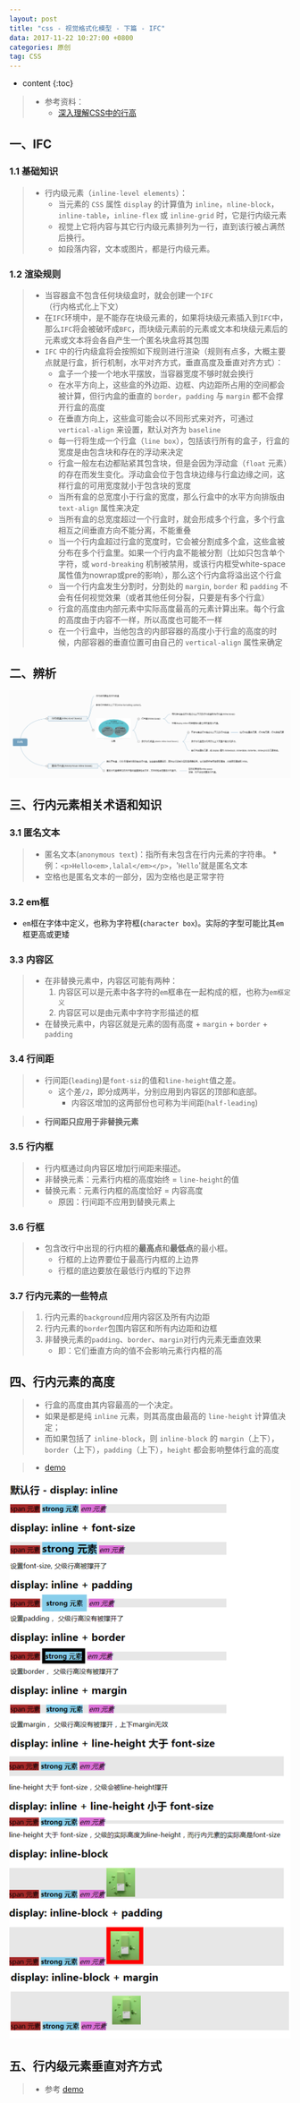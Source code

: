 ```yaml
---
layout: post
title: "css - 视觉格式化模型 - 下篇 - IFC"
data: 2017-11-22 10:27:00 +0800
categories: 原创
tag: CSS
---
```

* content
{:toc}

> * 参考资料：
>   * [深入理解CSS中的行高](http://www.cnblogs.com/rainman/archive/2011/08/05/2128068.html)


<!-- more -->

## 一、IFC

### 1.1 基础知识

> * 行内级元素（`inline-level elements`）：
>   * 当元素的 `CSS` 属性 `display` 的计算值为 `inline`，`nline-block`，`inline-table`，`inline-flex` 或 `inline-grid` 时，它是行内级元素
>   * 视觉上它将内容与其它行内级元素排列为一行，直到该行被占满然后换行。
>   * 如段落内容，文本或图片，都是行内级元素。

### 1.2 渲染规则

> * 当容器盒不包含任何块级盒时，就会创建一个`IFC`（行内格式化上下文）
> * 在`IFC`环境中，是不能存在块级元素的，如果将块级元素插入到`IFC`中，那么`IFC`将会被破坏成`BFC`，而块级元素前的元素或文本和块级元素后的元素或文本将会各自产生一个匿名块盒将其包围
> * `IFC` 中的行内级盒将会按照如下规则进行渲染（规则有点多，大概主要点就是行盒，折行机制，水平对齐方式，垂直高度及垂直对齐方式）：
>   * 盒子一个接一个地水平摆放，当容器宽度不够时就会换行
>   * 在水平方向上，这些盒的外边距、边框、内边距所占用的空间都会被计算，但行内盒的垂直的 `border`，`padding` 与 `margin` 都不会撑开行盒的高度
>   * 在垂直方向上，这些盒可能会以不同形式来对齐，可通过 `vertical-align` 来设置，默认对齐为 `baseline`
>   * 每一行将生成一个行盒（`line box`），包括该行所有的盒子，行盒的宽度是由包含块和存在的浮动来决定
>   * 行盒一般左右边都贴紧其包含块，但是会因为浮动盒（`float` 元素）的存在而发生变化。浮动盒会位于包含块边缘与行盒边缘之间，这样行盒的可用宽度就小于包含块的宽度
>   * 当所有盒的总宽度小于行盒的宽度，那么行盒中的水平方向排版由 `text-align` 属性来决定
>   * 当所有盒的总宽度超过一个行盒时，就会形成多个行盒，多个行盒相互之间垂直方向不能分离，不能重叠
>   * 当一个行内盒超过行盒的宽度时，它会被分割成多个盒，这些盒被分布在多个行盒里。如果一个行内盒不能被分割（比如只包含单个字符，或 `word-breaking` 机制被禁用，或该行内框受white-space属性值为nowrap或pre的影响），那么这个行内盒将溢出这个行盒
>   * 当一个行内盒发生分割时，分割处的 `margin`, `border` 和 `padding` 不会有任何视觉效果（或者其他任何分裂，只要是有多个行盒）
>   * 行盒的高度由内部元素中实际高度最高的元素计算出来。每个行盒的高度由于内容不一样，所以高度也可能不一样
>   * 在一个行盒中，当他包含的内部容器的高度小于行盒的高度的时候，内部容器的垂直位置可由自己的 `vertical-align` 属性来确定

## 二、辨析

![ifc](/styles/images/css/vfm/ifc/ifc-02.png)

## 三、行内元素相关术语和知识

### 3.1 匿名文本

> * 匿名文本(`anonymous text`)：指所有未包含在行内元素的字符串。
    * 例：`<p>Hello<em>,lalal</em></p>`，'`Hello`'就是匿名文本
> * 空格也是匿名文本的一部分，因为空格也是正常字符

### 3.2 em框

* `em`框在字体中定义，也称为字符框(`character box`)。实际的字型可能比其`em`框更高或更矮

### 3.3 内容区

> * 在非替换元素中，内容区可能有两种：
>    1. 内容区可以是元素中各字符的`em`框串在一起构成的框，也称为`em框定义`
>    2. 内容区可以是由元素中字符字形描述的框 
> * 在替换元素中，内容区就是元素的固有高度 + `margin` + `border` + `padding`

### 3.4 行间距

> * 行间距(`leading`)是`font-siz`的值和`line-height`值之差。
>    * 这个差`/2`，即分成两半，分别应用到内容区的顶部和底部。
>        * 内容区增加的这两部份也可称为半间距(`half-leading`)

> * **行间距只应用于非替换元素**

### 3.5 行内框

> * 行内框通过向内容区增加行间距来描述。
> * 非替换元素：元素行内框的高度始终 = `line-height`的值 
> * 替换元素：元素行内框的高度恰好 = 内容高度 
>   * 原因：行间距不应用到替换元素上
    
### 3.6 行框

> * 包含改行中出现的行内框的**最高点**和**最低点**的最小框。
>    * 行框的上边界要位于最高行内框的上边界
>    * 行框的底边要放在最低行内框的下边界

### 3.7 行内元素的一些特点

> 1. 行内元素的`background`应用内容区及所有内边距
> 2. 行内元素的`border`包围内容区和所有内边距和边框
> 3. 非替换元素的`padding`、`border`、`margin`对行内元素无垂直效果
>    * 即：它们垂直方向的值不会影响元素行内框的高

## 四、行内元素的高度

> * 行盒的高度由其内容最高的一个决定。
> * 如果是都是纯 `inline` 元素，则其高度由最高的 `line-height` 计算值决定；
> * 而如果包括了 `inline-block`，则 `inline-block` 的 `margin`（上下），`border`（上下），`padding`（上下），`height` 都会影响整体行盒的高度

> * [demo](/effects/demo/css/vfm/ifc/eg2.html)

![ifc](/styles/images/css/vfm/ifc/ifc-03.png)

## 五、行内级元素垂直对齐方式

> * 参考 [demo](http://coding.imweb.io/demo/p3/vfm/ifc-vertical-align.html)








